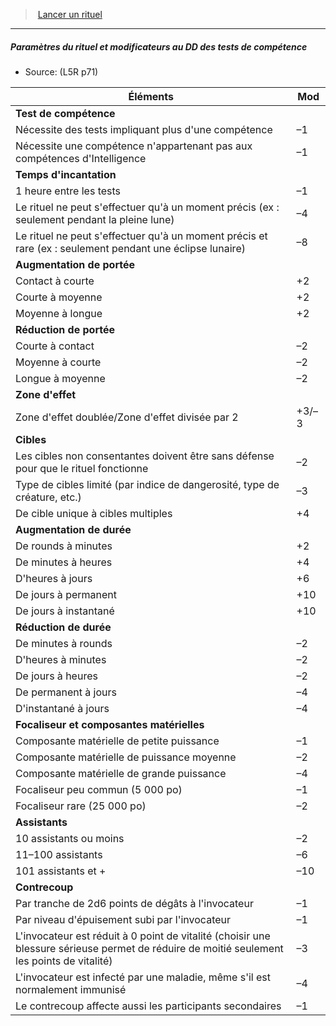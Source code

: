 ﻿---
!Generic
Id: l5r_rituals_hd.md#paramètres-du-rituel-et-modificateurs-au-dd-des-tests-de-compétence
ParentLink: l5r_rituals_hd.md#lancer-un-rituel
Name: Paramètres du rituel et modificateurs au DD des tests de compétence
ParentName: Lancer un rituel
NameLevel: 5
Source: (L5R p71)
---
> [Lancer un rituel](hd_l5r_rituals.md)

---

##### Paramètres du rituel et modificateurs au DD des tests de compétence

- Source: (L5R p71)

|Éléments|Mod|
|---|---|
|**Test de compétence**||
|Nécessite des tests impliquant plus d'une compétence|–1|
|Nécessite une compétence n'appartenant pas aux compétences d'Intelligence|–1|
|**Temps d'incantation**||
|1 heure entre les tests|–1|
|Le rituel ne peut s'effectuer qu'à un moment précis (ex : seulement pendant la pleine lune)|–4|
|Le rituel ne peut s'effectuer qu'à un moment précis et rare (ex : seulement pendant une éclipse lunaire)|–8|
|**Augmentation de portée**||
|Contact à courte|+2|
|Courte à moyenne|+2|
|Moyenne à longue|+2|
|**Réduction de portée**||
|Courte à contact|–2|
|Moyenne à courte|–2|
|Longue à moyenne|–2|
|**Zone d'effet**||
|Zone d'effet doublée/Zone d'effet divisée par 2|+3/–3|
|**Cibles**||
|Les cibles non consentantes doivent être sans défense pour que le rituel fonctionne|–2|
|Type de cibles limité (par indice de dangerosité, type de créature, etc.)|–3|
|De cible unique à cibles multiples|+4|
|**Augmentation de durée**||
|De rounds à minutes|+2|
|De minutes à heures|+4|
|D'heures à jours|+6|
|De jours à permanent|+10|
|De jours à instantané|+10|
|**Réduction de durée**||
|De minutes à rounds|–2|
|D'heures à minutes|–2|
|De jours à heures|–2|
|De permanent à jours|–4|
|D'instantané à jours|–4|
|**Focaliseur et composantes matérielles**||
|Composante matérielle de petite puissance|–1|
|Composante matérielle de puissance moyenne|–2|
|Composante matérielle de grande puissance|–4|
|Focaliseur peu commun (5 000 po)|–1|
|Focaliseur rare (25 000 po)|–2|
|**Assistants**||
|10 assistants ou moins|–2|
|11–100 assistants|–6|
|101 assistants et +|–10|
|**Contrecoup**||
|Par tranche de 2d6 points de dégâts à l'invocateur|–1|
|Par niveau d'épuisement subi par l'invocateur|–1|
|L'invocateur est réduit à 0 point de vitalité (choisir une blessure sérieuse permet de réduire de moitié seulement les points de vitalité)|–3|
|L'invocateur est infecté par une maladie, même s'il est normalement immunisé|–4|
|Le contrecoup affecte aussi les participants secondaires|–1|

